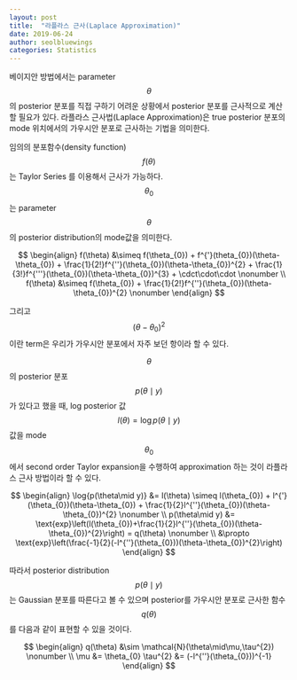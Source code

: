 ```yaml
---
layout: post
title:  "라플라스 근사(Laplace Approximation)"
date: 2019-06-24
author: seolbluewings
categories: Statistics
---
```


베이지안 방법에서는 parameter $$\theta$$의 posterior 분포를 직접 구하기 어려운 상황에서 posterior 분포를 근사적으로 계산할 필요가 있다. 라플라스 근사법(Laplace Approximation)은 true posterior 분포의 mode 위치에서의 가우시안 분포로 근사하는 기법을 의미한다.

임의의 분포함수(density function) $$f(\theta)$$는 Taylor Series 를 이용해서 근사가 가능하다. $$\theta_{0}$$는 parameter $$\theta$$의 posterior distribution의 mode값을 의미한다.

$$
\begin{align}
f(\theta) &\simeq f(\theta_{0}) + f^{'}(theta_{0})(\theta-\theta_{0}) + \frac{1}{2!}f^{''}(\theta_{0})(\theta-\theta_{0})^{2} + \frac{1}{3!}f^{'''}(\theta_{0})(\theta-\theta_{0})^{3} + \cdct\cdot\cdot \nonumber \\
f(\theta) &\simeq f(\theta_{0}) + \frac{1}{2!}f^{''}(\theta_{0})(\theta-\theta_{0})^{2} \nonumber
\end{align}
$$

그리고 $$(\theta-\theta_{0})^{2}$$ 이란 term은 우리가 가우시안 분포에서 자주 보던 항이라 할 수 있다.

$$\theta$$의 posterior 분포 $$p(\theta\mid y)$$가 있다고 했을 때, log posterior 값 $$l(\theta) = \log{p(\theta\mid y)}$$ 값을 mode $$\theta_{0}$$에서 second order Taylor expansion을 수행하여 approximation 하는 것이 라플라스 근사 방법이라 할 수 있다.


$$
\begin{align}
\log{p(\theta\mid y)} &= l(\theta) \simeq l(\theta_{0}) + l^{'}(\theta_{0})(\theta-\theta_{0}) + \frac{1}{2}l^{''}(\theta_{0})(\theta-\theta_{0})^{2} \nonumber \\
p(\theta\mid y) &= \text{exp}\left(l(\theta_{0})+\frac{1}{2}l^{''}(\theta_{0})(\theta-\theta_{0})^{2}\right) = q(\theta) \nonumber \\
&\propto \text{exp}\left(\frac{-1}{2}(-l^{''}(\theta_{0}))(\theta-\theta_{0})^{2}\right)
\end{align}
$$

따라서 posterior distribution $$p(\theta\mid y)$$ 는 Gaussian 분포를 따른다고 볼 수 있으며 posterior를 가우시안 분포로 근사한 함수 $$q(\theta)$$를 다음과 같이 표현할 수 있을 것이다.

$$
\begin{align}
q(\theta) &\sim \mathcal{N}(\theta\mid\mu,\tau^{2}) \nonumber \\
\mu &= \theta_{0}
\tau^{2} &= (-l^{''}(\theta_{0}))^{-1}
\end{align}
$$





